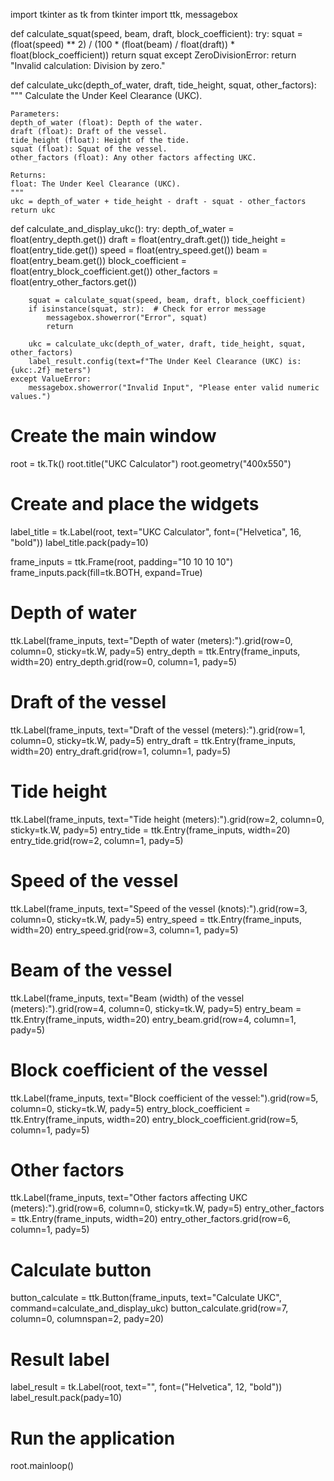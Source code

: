 import tkinter as tk
from tkinter import ttk, messagebox

def calculate_squat(speed, beam, draft, block_coefficient):
    try:
        squat = (float(speed) ** 2) / (100 * (float(beam) / float(draft)) * float(block_coefficient))
        return squat
    except ZeroDivisionError:
        return "Invalid calculation: Division by zero."

def calculate_ukc(depth_of_water, draft, tide_height, squat, other_factors):
    """
    Calculate the Under Keel Clearance (UKC).

    Parameters:
    depth_of_water (float): Depth of the water.
    draft (float): Draft of the vessel.
    tide_height (float): Height of the tide.
    squat (float): Squat of the vessel.
    other_factors (float): Any other factors affecting UKC.

    Returns:
    float: The Under Keel Clearance (UKC).
    """
    ukc = depth_of_water + tide_height - draft - squat - other_factors
    return ukc

def calculate_and_display_ukc():
    try:
        depth_of_water = float(entry_depth.get())
        draft = float(entry_draft.get())
        tide_height = float(entry_tide.get())
        speed = float(entry_speed.get())
        beam = float(entry_beam.get())
        block_coefficient = float(entry_block_coefficient.get())
        other_factors = float(entry_other_factors.get())

        squat = calculate_squat(speed, beam, draft, block_coefficient)
        if isinstance(squat, str):  # Check for error message
            messagebox.showerror("Error", squat)
            return
        
        ukc = calculate_ukc(depth_of_water, draft, tide_height, squat, other_factors)
        label_result.config(text=f"The Under Keel Clearance (UKC) is: {ukc:.2f} meters")
    except ValueError:
        messagebox.showerror("Invalid Input", "Please enter valid numeric values.")

# Create the main window
root = tk.Tk()
root.title("UKC Calculator")
root.geometry("400x550")

# Create and place the widgets
label_title = tk.Label(root, text="UKC Calculator", font=("Helvetica", 16, "bold"))
label_title.pack(pady=10)

frame_inputs = ttk.Frame(root, padding="10 10 10 10")
frame_inputs.pack(fill=tk.BOTH, expand=True)

# Depth of water
ttk.Label(frame_inputs, text="Depth of water (meters):").grid(row=0, column=0, sticky=tk.W, pady=5)
entry_depth = ttk.Entry(frame_inputs, width=20)
entry_depth.grid(row=0, column=1, pady=5)

# Draft of the vessel
ttk.Label(frame_inputs, text="Draft of the vessel (meters):").grid(row=1, column=0, sticky=tk.W, pady=5)
entry_draft = ttk.Entry(frame_inputs, width=20)
entry_draft.grid(row=1, column=1, pady=5)

# Tide height
ttk.Label(frame_inputs, text="Tide height (meters):").grid(row=2, column=0, sticky=tk.W, pady=5)
entry_tide = ttk.Entry(frame_inputs, width=20)
entry_tide.grid(row=2, column=1, pady=5)

# Speed of the vessel
ttk.Label(frame_inputs, text="Speed of the vessel (knots):").grid(row=3, column=0, sticky=tk.W, pady=5)
entry_speed = ttk.Entry(frame_inputs, width=20)
entry_speed.grid(row=3, column=1, pady=5)

# Beam of the vessel
ttk.Label(frame_inputs, text="Beam (width) of the vessel (meters):").grid(row=4, column=0, sticky=tk.W, pady=5)
entry_beam = ttk.Entry(frame_inputs, width=20)
entry_beam.grid(row=4, column=1, pady=5)

# Block coefficient of the vessel
ttk.Label(frame_inputs, text="Block coefficient of the vessel:").grid(row=5, column=0, sticky=tk.W, pady=5)
entry_block_coefficient = ttk.Entry(frame_inputs, width=20)
entry_block_coefficient.grid(row=5, column=1, pady=5)

# Other factors
ttk.Label(frame_inputs, text="Other factors affecting UKC (meters):").grid(row=6, column=0, sticky=tk.W, pady=5)
entry_other_factors = ttk.Entry(frame_inputs, width=20)
entry_other_factors.grid(row=6, column=1, pady=5)

# Calculate button
button_calculate = ttk.Button(frame_inputs, text="Calculate UKC", command=calculate_and_display_ukc)
button_calculate.grid(row=7, column=0, columnspan=2, pady=20)

# Result label
label_result = tk.Label(root, text="", font=("Helvetica", 12, "bold"))
label_result.pack(pady=10)

# Run the application
root.mainloop()
